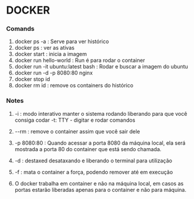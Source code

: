 # DOCKER

### Comands

1. docker ps -a : Serve para ver histórico
2. docker ps : ver as ativas
3. docker start : inicia a imagem
4. docker run hello-world : Run é para rodar o container
5. docker run -it ubuntu:latest bash : Rodar e buscar a imagem do ubuntu
6. docker run -d -p  8080:80 nginx 
7. docker stop id
8. docker rm id : remove os containers do histórico

### Notes

1. -i : modo interativo manter o sistema rodando liberando para que você consiga codar  -t: TTY - digitar e rodar comandos

2. --rm : remove o container assim que você sair dele

3. -p 8080:80 : Quando acessar a porta 8080 da máquina local, ela será mostrada a porta 80 do container que está sendo chamada.

4. -d : destaxed desataxando e liberando o terminal para utilização

5. -f : mata o container a força, podendo remover até em execução

6. O docker trabalha em container e não na máquina local, em casos as portas estarão liberadas apenas para o container e não para máquina.